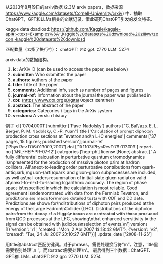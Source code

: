 从2023年8月19日的arxiv数据 (2.3M arxiv papers，数据来源 <https://www.kaggle.com/datasets/Cornell-University/arxiv>) 中，抽取ChatGPT，GPT和LLMs相关的文献记录，借此研究ChatGPT引发的发文特征。

kaggle data doadload: https://github.com/Kaggle/kaggle-api#:~:text=Examples%3A-,kaggle%20datasets%20download%20zillow/zecon,-kaggle%20datasets%20download
 

匹配数量（去掉了换行符）：
chatGPT: 912
gpt: 2770
LLM: 5274


arxiv data的数据结构。
1. **id:** ArXiv ID (can be used to access the paper, see below)
2. **submitter:** Who submitted the paper
2. **authors:** Authors of the paper
2. **title:** Title of the paper
2. **comments:** Additional info, such as number of pages and figures
2. **journal-ref:** Information about the journal the paper was published in
2. **doi:** [https://www.doi.org](Digital Object Identifier)
2. **abstract:** The abstract of the paper
2. **categories:** Categories / tags in the ArXiv system
2. **versions:** A version history

例子
id   ['0704.0001']
submitter   ['Pavel Nadolsky']
authors   ["C. Bal\\'azs, E. L. Berger, P. M. Nadolsky, C.-P. Yuan"]
title   ['Calculation of prompt diphoton production cross sections at Tevatron and\n  LHC energies']
comments   ['37 pages, 15 figures; published version']
journal-ref   ['Phys.Rev.D76:013009,2007']
doi   ['10.1103/PhysRevD.76.013009']
report-no   ['ANL-HEP-PR-07-12']
categories   ['hep-ph']
license   [None]
abstract   ['  A fully differential calculation in perturbative quantum chromodynamics is\npresented for the production of massive photon pairs at hadron colliders. All\nnext-to-leading order perturbative contributions from quark-antiquark,\ngluon-(anti)quark, and gluon-gluon subprocesses are included, as well as\nall-orders resummation of initial-state gluon radiation valid at\nnext-to-next-to-leading logarithmic accuracy. The region of phase space is\nspecified in which the calculation is most reliable. Good agreement is\ndemonstrated with data from the Fermilab Tevatron, and predictions are made for\nmore detailed tests with CDF and DO data. Predictions are shown for\ndistributions of diphoton pairs produced at the energy of the Large Hadron\nCollider (LHC). Distributions of the diphoton pairs from the decay of a Higgs\nboson are contrasted with those produced from QCD processes at the LHC, showing\nthat enhanced sensitivity to the signal can be obtained with judicious\nselection of events.\n']
versions   [[{'version': 'v1', 'created': 'Mon, 2 Apr 2007 19:18:42 GMT'}, {'version': 'v2', 'created': 'Tue, 24 Jul 2007 20:10:27 GMT'}]]
update_date   ['2008-11-26']


用title和abstract匹配关键词。对于phrases，需要处理换行符“\n”，注意，title里需要特别处理'\n  '，而abstract需要处理'\n'。
最后得到三个数据：ChatGPT、GPT和LLMs.
chatGPT: 912
gpt: 2770
LLM: 5274